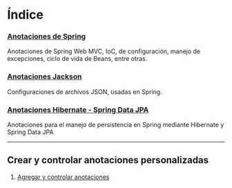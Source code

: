 # Índice
### [Anotaciones de Spring](<Anotaciones Spring.md>)
Anotaciones de Spring Web MVC, IoC, de configuración, manejo de excepciones, ciclo de vida de Beans, entre otras.

### [Anotaciones Jackson](<Anotaciones Jackson.md>)
Configuraciones de archivos JSON, usadas en Spring.

### [Anotaciones Hibernate - Spring Data JPA](<Anotaciones Hibernate y JPA.md>)
Anotaciones para el manejo de persistencia en Spring mediante Hibernate y Spring Data JPA

---
## Crear y controlar anotaciones personalizadas

1. [Agregar y controlar anotaciones](<Agregar y controlar anotaciones.md>)